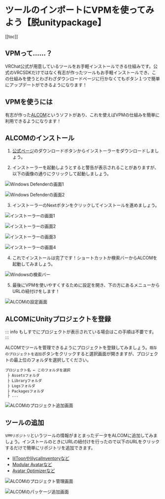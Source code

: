 # ツールのインポートにVPMを使ってみよう【脱unitypackage】

[[toc]]

## VPMって……？

VRChat公式が用意しているツールをお手軽インストールできる仕組みです。公式のVRCSDKだけではなく有志が作ったツールもお手軽インストールでき、この仕組みを使うとわざわざダウンロードページに行かなくてもボタン１つで簡単にアップデートができるようになります！

## VPMを使うには

有志が作った[ALCOM](https://vrc-get.anatawa12.com/alcom/)というソフトがあり、これを使えばVPMの仕組みを簡単に利用できるようになります！

## ALCOMのインストール

1. [公式ページ](https://vrc-get.anatawa12.com/alcom/)のダウンロードボタンからインストーラーをダウンロードしましょう。

2. インストーラーを起動しようとすると警告が表示されることがありますが、以下の画像の通りにクリックして起動しましょう。

![Windows Defenderの画面1](/images/ja/common/installwithvpm/wd1.png "Windows Defenderの画面1")

![Windows Defenderの画面2](/images/ja/common/installwithvpm/wd2.png "Windows Defenderの画面2")

3. インストーラーのNextボタンをクリックしてインストールを進めましょう。

![インストーラーの画面1](/images/ja/common/installwithvpm/install1.png "インストーラーの画面1")

![インストーラーの画面2](/images/ja/common/installwithvpm/install2.png "インストーラーの画面2")

![インストーラーの画面3](/images/ja/common/installwithvpm/install3.png "インストーラーの画面3")

![インストーラーの画面4](/images/ja/common/installwithvpm/install4.png "インストーラーの画面4")

4. これでインストールは完了です！ショートカットか検索バーからALCOMを起動してみましょう。

![Windowsの検索バー](/images/ja/common/installwithvpm/start.png "Windowsの検索バー")

5. 最後にVPMを使いやすくするために設定を開き、下の方にあるメニューからURLの紐付けをします！

![ALCOMの設定画面](/images/ja/common/installwithvpm/setting.png "ALCOMの設定画面")

## ALCOMにUnityプロジェクトを登録

::: info
もしすでにプロジェクトが表示されている場合はこの手順は不要です。
:::

ALCOMでツールを管理できるようにプロジェクトを登録してみましょう。`既存のプロジェクトを追加`ボタンをクリックすると選択画面が開きますが、プロジェクトの最上位のフォルダを選択してください。

```
プロジェクト名 ← このフォルダを選択
 ├ Assetsフォルダ
 ├ Libraryフォルダ
 ├ Logsフォルダ
 ├ Packagesフォルダ
 ├ ...
```

![ALCOMのプロジェクト追加画面](/images/ja/common/installwithvpm/addproject.png "ALCOMのプロジェクト追加画面")

## ツールの追加

`VPMリポジトリ`というツールの情報がまとまったデータをALCOMに追加してみましょう。インストールのときにURLの紐付けを行ったので以下のURLをクリックするだけで簡単にリポジトリを追加できます。

- [lilToonやlilycalInventoryなど](vcc://vpm/addRepo?url=https://lilxyzw.github.io/vpm-repos/vpm.json)
- [Modular Avatarなど](vcc://vpm/addRepo?url=https://vpm.nadena.dev/vpm.json)
- [Avatar Optimizerなど](vcc://vpm/addRepo?url=https%3A%2F%2Fvpm.anatawa12.com%2Fvpm.json)

![ALCOMのプロジェクト管理画面](/images/ja/common/installwithvpm/manageproject.png "ALCOMのプロジェクト管理画面")

![ALCOMのパッケージ追加画面](/images/ja/common/installwithvpm/package.png "ALCOMのパッケージ追加画面")